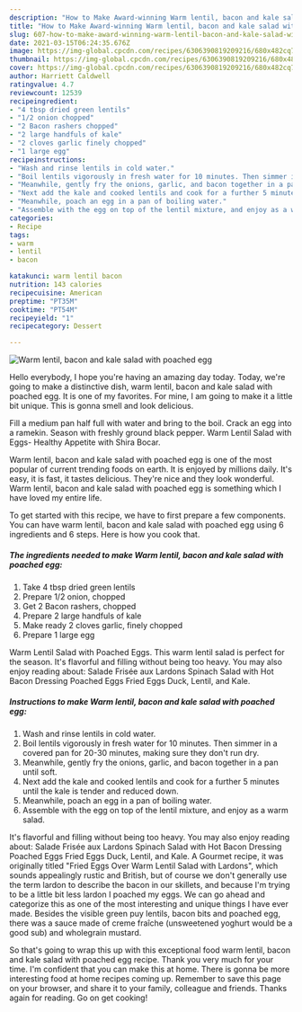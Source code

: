 ```yaml
---
description: "How to Make Award-winning Warm lentil, bacon and kale salad with poached egg"
title: "How to Make Award-winning Warm lentil, bacon and kale salad with poached egg"
slug: 607-how-to-make-award-winning-warm-lentil-bacon-and-kale-salad-with-poached-egg
date: 2021-03-15T06:24:35.676Z
image: https://img-global.cpcdn.com/recipes/6306390819209216/680x482cq70/warm-lentil-bacon-and-kale-salad-with-poached-egg-recipe-main-photo.jpg
thumbnail: https://img-global.cpcdn.com/recipes/6306390819209216/680x482cq70/warm-lentil-bacon-and-kale-salad-with-poached-egg-recipe-main-photo.jpg
cover: https://img-global.cpcdn.com/recipes/6306390819209216/680x482cq70/warm-lentil-bacon-and-kale-salad-with-poached-egg-recipe-main-photo.jpg
author: Harriett Caldwell
ratingvalue: 4.7
reviewcount: 12539
recipeingredient:
- "4 tbsp dried green lentils"
- "1/2 onion chopped"
- "2 Bacon rashers chopped"
- "2 large handfuls of kale"
- "2 cloves garlic finely chopped"
- "1 large egg"
recipeinstructions:
- "Wash and rinse lentils in cold water."
- "Boil lentils vigorously in fresh water for 10 minutes. Then simmer in a covered pan for 20-30 minutes, making sure they don&#39;t run dry."
- "Meanwhile, gently fry the onions, garlic, and bacon together in a pan until soft."
- "Next add the kale and cooked lentils and cook for a further 5 minutes until the kale is tender and reduced down."
- "Meanwhile, poach an egg in a pan of boiling water."
- "Assemble with the egg on top of the lentil mixture, and enjoy as a warm salad."
categories:
- Recipe
tags:
- warm
- lentil
- bacon

katakunci: warm lentil bacon 
nutrition: 143 calories
recipecuisine: American
preptime: "PT35M"
cooktime: "PT54M"
recipeyield: "1"
recipecategory: Dessert

---
```



![Warm lentil, bacon and kale salad with poached egg](https://img-global.cpcdn.com/recipes/6306390819209216/680x482cq70/warm-lentil-bacon-and-kale-salad-with-poached-egg-recipe-main-photo.jpg)

Hello everybody, I hope you're having an amazing day today. Today, we're going to make a distinctive dish, warm lentil, bacon and kale salad with poached egg. It is one of my favorites. For mine, I am going to make it a little bit unique. This is gonna smell and look delicious.

Fill a medium pan half full with water and bring to the boil. Crack an egg into a ramekin. Season with freshly ground black pepper. Warm Lentil Salad with Eggs- Healthy Appetite with Shira Bocar.

Warm lentil, bacon and kale salad with poached egg is one of the most popular of current trending foods on earth. It is enjoyed by millions daily. It's easy, it is fast, it tastes delicious. They're nice and they look wonderful. Warm lentil, bacon and kale salad with poached egg is something which I have loved my entire life.


To get started with this recipe, we have to first prepare a few components. You can have warm lentil, bacon and kale salad with poached egg using 6 ingredients and 6 steps. Here is how you cook that.

<!--inarticleads1-->

##### The ingredients needed to make Warm lentil, bacon and kale salad with poached egg:

1. Take 4 tbsp dried green lentils
1. Prepare 1/2 onion, chopped
1. Get 2 Bacon rashers, chopped
1. Prepare 2 large handfuls of kale
1. Make ready 2 cloves garlic, finely chopped
1. Prepare 1 large egg


Warm Lentil Salad with Poached Eggs. This warm lentil salad is perfect for the season. It&#39;s flavorful and filling without being too heavy. You may also enjoy reading about: Salade Frisée aux Lardons Spinach Salad with Hot Bacon Dressing Poached Eggs Fried Eggs Duck, Lentil, and Kale. 

<!--inarticleads2-->

##### Instructions to make Warm lentil, bacon and kale salad with poached egg:

1. Wash and rinse lentils in cold water.
1. Boil lentils vigorously in fresh water for 10 minutes. Then simmer in a covered pan for 20-30 minutes, making sure they don&#39;t run dry.
1. Meanwhile, gently fry the onions, garlic, and bacon together in a pan until soft.
1. Next add the kale and cooked lentils and cook for a further 5 minutes until the kale is tender and reduced down.
1. Meanwhile, poach an egg in a pan of boiling water.
1. Assemble with the egg on top of the lentil mixture, and enjoy as a warm salad.


It&#39;s flavorful and filling without being too heavy. You may also enjoy reading about: Salade Frisée aux Lardons Spinach Salad with Hot Bacon Dressing Poached Eggs Fried Eggs Duck, Lentil, and Kale. A Gourmet recipe, it was originally titled &#34;Fried Eggs Over Warm Lentil Salad with Lardons&#34;, which sounds appealingly rustic and British, but of course we don&#39;t generally use the term lardon to describe the bacon in our skillets, and because I&#39;m trying to be a little bit less lardon I poached my eggs. We can go ahead and categorize this as one of the most interesting and unique things I have ever made. Besides the visible green puy lentils, bacon bits and poached egg, there was a sauce made of creme fraîche (unsweetened yoghurt would be a good sub) and wholegrain mustard. 

So that's going to wrap this up with this exceptional food warm lentil, bacon and kale salad with poached egg recipe. Thank you very much for your time. I'm confident that you can make this at home. There is gonna be more interesting food at home recipes coming up. Remember to save this page on your browser, and share it to your family, colleague and friends. Thanks again for reading. Go on get cooking!
